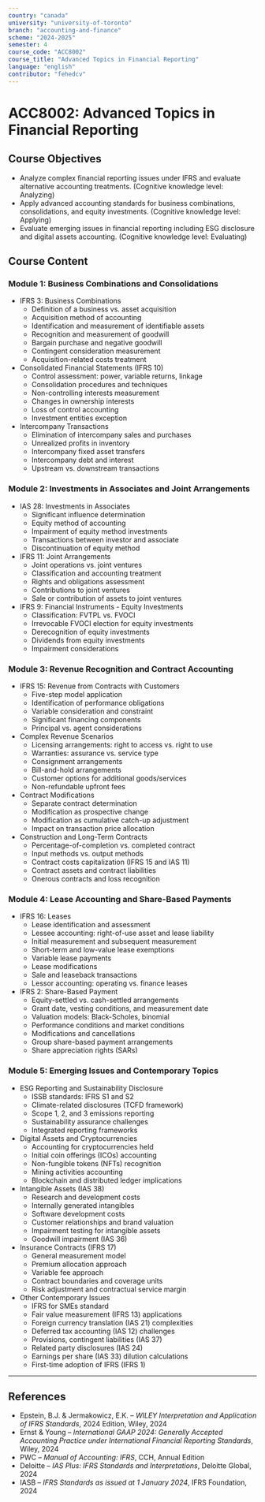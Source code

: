 ```yaml
---
country: "canada"
university: "university-of-toronto"
branch: "accounting-and-finance"
scheme: "2024-2025"
semester: 4
course_code: "ACC8002"
course_title: "Advanced Topics in Financial Reporting"
language: "english"
contributor: "fehedcv"
---
```

# ACC8002: Advanced Topics in Financial Reporting

## Course Objectives
* Analyze complex financial reporting issues under IFRS and evaluate alternative accounting treatments. (Cognitive knowledge level: Analyzing)
* Apply advanced accounting standards for business combinations, consolidations, and equity investments. (Cognitive knowledge level: Applying)
* Evaluate emerging issues in financial reporting including ESG disclosure and digital assets accounting. (Cognitive knowledge level: Evaluating)

## Course Content

### Module 1: Business Combinations and Consolidations
* IFRS 3: Business Combinations
  - Definition of a business vs. asset acquisition
  - Acquisition method of accounting
  - Identification and measurement of identifiable assets
  - Recognition and measurement of goodwill
  - Bargain purchase and negative goodwill
  - Contingent consideration measurement
  - Acquisition-related costs treatment
* Consolidated Financial Statements (IFRS 10)
  - Control assessment: power, variable returns, linkage
  - Consolidation procedures and techniques
  - Non-controlling interests measurement
  - Changes in ownership interests
  - Loss of control accounting
  - Investment entities exception
* Intercompany Transactions
  - Elimination of intercompany sales and purchases
  - Unrealized profits in inventory
  - Intercompany fixed asset transfers
  - Intercompany debt and interest
  - Upstream vs. downstream transactions

### Module 2: Investments in Associates and Joint Arrangements
* IAS 28: Investments in Associates
  - Significant influence determination
  - Equity method of accounting
  - Impairment of equity method investments
  - Transactions between investor and associate
  - Discontinuation of equity method
* IFRS 11: Joint Arrangements
  - Joint operations vs. joint ventures
  - Classification and accounting treatment
  - Rights and obligations assessment
  - Contributions to joint ventures
  - Sale or contribution of assets to joint ventures
* IFRS 9: Financial Instruments - Equity Investments
  - Classification: FVTPL vs. FVOCI
  - Irrevocable FVOCI election for equity investments
  - Derecognition of equity investments
  - Dividends from equity investments
  - Impairment considerations

### Module 3: Revenue Recognition and Contract Accounting
* IFRS 15: Revenue from Contracts with Customers
  - Five-step model application
  - Identification of performance obligations
  - Variable consideration and constraint
  - Significant financing components
  - Principal vs. agent considerations
* Complex Revenue Scenarios
  - Licensing arrangements: right to access vs. right to use
  - Warranties: assurance vs. service type
  - Consignment arrangements
  - Bill-and-hold arrangements
  - Customer options for additional goods/services
  - Non-refundable upfront fees
* Contract Modifications
  - Separate contract determination
  - Modification as prospective change
  - Modification as cumulative catch-up adjustment
  - Impact on transaction price allocation
* Construction and Long-Term Contracts
  - Percentage-of-completion vs. completed contract
  - Input methods vs. output methods
  - Contract costs capitalization (IFRS 15 and IAS 11)
  - Contract assets and contract liabilities
  - Onerous contracts and loss recognition

### Module 4: Lease Accounting and Share-Based Payments
* IFRS 16: Leases
  - Lease identification and assessment
  - Lessee accounting: right-of-use asset and lease liability
  - Initial measurement and subsequent measurement
  - Short-term and low-value lease exemptions
  - Variable lease payments
  - Lease modifications
  - Sale and leaseback transactions
  - Lessor accounting: operating vs. finance leases
* IFRS 2: Share-Based Payment
  - Equity-settled vs. cash-settled arrangements
  - Grant date, vesting conditions, and measurement date
  - Valuation models: Black-Scholes, binomial
  - Performance conditions and market conditions
  - Modifications and cancellations
  - Group share-based payment arrangements
  - Share appreciation rights (SARs)

### Module 5: Emerging Issues and Contemporary Topics
* ESG Reporting and Sustainability Disclosure
  - ISSB standards: IFRS S1 and S2
  - Climate-related disclosures (TCFD framework)
  - Scope 1, 2, and 3 emissions reporting
  - Sustainability assurance challenges
  - Integrated reporting frameworks
* Digital Assets and Cryptocurrencies
  - Accounting for cryptocurrencies held
  - Initial coin offerings (ICOs) accounting
  - Non-fungible tokens (NFTs) recognition
  - Mining activities accounting
  - Blockchain and distributed ledger implications
* Intangible Assets (IAS 38)
  - Research and development costs
  - Internally generated intangibles
  - Software development costs
  - Customer relationships and brand valuation
  - Impairment testing for intangible assets
  - Goodwill impairment (IAS 36)
* Insurance Contracts (IFRS 17)
  - General measurement model
  - Premium allocation approach
  - Variable fee approach
  - Contract boundaries and coverage units
  - Risk adjustment and contractual service margin
* Other Contemporary Issues
  - IFRS for SMEs standard
  - Fair value measurement (IFRS 13) applications
  - Foreign currency translation (IAS 21) complexities
  - Deferred tax accounting (IAS 12) challenges
  - Provisions, contingent liabilities (IAS 37)
  - Related party disclosures (IAS 24)
  - Earnings per share (IAS 33) dilution calculations
  - First-time adoption of IFRS (IFRS 1)

---

## References
* Epstein, B.J. & Jermakowicz, E.K. – *WILEY Interpretation and Application of IFRS Standards*, 2024 Edition, Wiley, 2024
* Ernst & Young – *International GAAP 2024: Generally Accepted Accounting Practice under International Financial Reporting Standards*, Wiley, 2024
* PWC – *Manual of Accounting: IFRS*, CCH, Annual Edition
* Deloitte – *IAS Plus: IFRS Standards and Interpretations*, Deloitte Global, 2024
* IASB – *IFRS Standards as issued at 1 January 2024*, IFRS Foundation, 2024